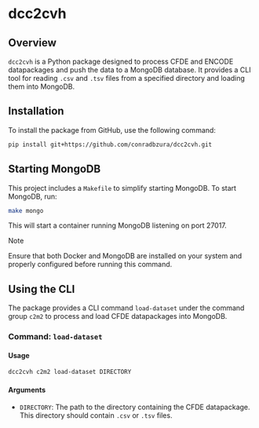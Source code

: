 # dcc2cvh

## Overview
`dcc2cvh` is a Python package designed to process CFDE and ENCODE datapackages and push the data to a MongoDB database. It provides a CLI tool for reading `.csv` and `.tsv` files from a specified directory and loading them into MongoDB.

## Installation
To install the package from GitHub, use the following command:

```bash
pip install git+https://github.com/conradbzura/dcc2cvh.git
```

## Starting MongoDB
This project includes a `Makefile` to simplify starting MongoDB. To start MongoDB, run:

```bash
make mongo
```

This will start a container running MongoDB listening on port 27017.

> [!NOTE]
Ensure that both Docker and MongoDB are installed on your system and properly configured before running this command.

## Using the CLI
The package provides a CLI command `load-dataset` under the command group `c2m2` to process and load CFDE datapackages into MongoDB.

### Command: `load-dataset`

#### Usage
```bash
dcc2cvh c2m2 load-dataset DIRECTORY
```

#### Arguments
- `DIRECTORY`: The path to the directory containing the CFDE datapackage. This directory should contain `.csv` or `.tsv` files.
